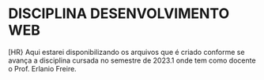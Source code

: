 # DISCIPLINA DESENVOLVIMENTO WEB
[HR}
Aqui estarei disponibilizando os arquivos que é criado conforme se avança a disciplina cursada no semestre de 2023.1 onde tem como docente o Prof. Erlanio Freire.

